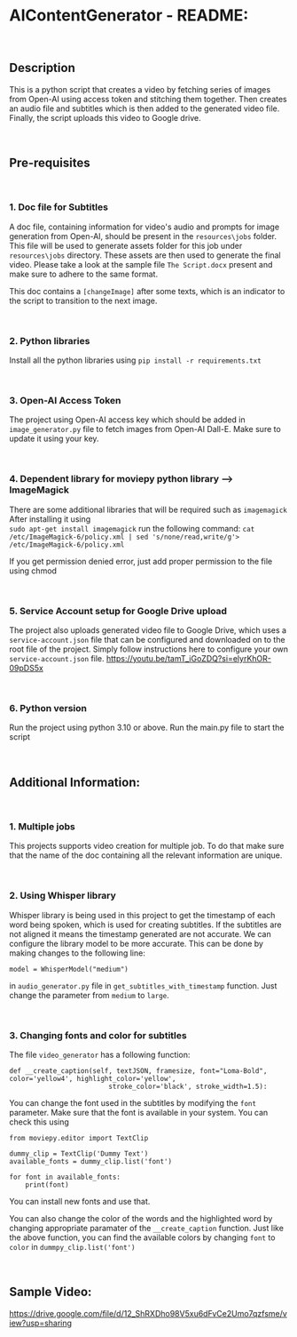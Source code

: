 # AIContentGenerator - README:

&nbsp;
&nbsp;
## Description
This is a python script that creates a video by fetching series of images from Open-AI using access token and stitching them together.
Then creates an audio file and subtitles which is then added to the generated video file.
Finally, the script uploads this video to Google drive.

&nbsp;
&nbsp;
## Pre-requisites

&nbsp;
### 1. Doc file for Subtitles
A doc file, containing information for video's audio and prompts for image generation from Open-AI, should be present in the ``resources\jobs``
folder. This file will be used to generate assets folder for this job under ``resources\jobs`` directory. These assets are then used to generate the final video.
Please take a look at the sample file ``The Script.docx`` present and make sure to adhere to the same format.

This doc contains a ``[changeImage]`` after some texts, which is an indicator to the script to transition to the next image.

&nbsp;
### 2. Python libraries
Install all the python libraries using 
``pip install -r requirements.txt``

&nbsp;
### 3. Open-AI Access Token
The project using Open-AI access key which should be added in ```image_generator.py``` file to fetch images from Open-AI Dall-E.
Make sure to update it using your key.

&nbsp;
### 4. Dependent library for moviepy python library --> ImageMagick
There are some additional libraries that will be required such as ```imagemagick```
After installing it using   
```sudo apt-get install imagemagick``` run the following command:
``cat /etc/ImageMagick-6/policy.xml | sed 's/none/read,write/g'> /etc/ImageMagick-6/policy.xml``

If you get permission denied error, just add proper permission to the file using chmod

&nbsp;
### 5. Service Account setup for Google Drive upload
The project also uploads generated video file to Google Drive, which uses a ``service-account.json`` file that can be configured and downloaded on to the root file of the project.
Simply follow instructions here to configure your own ``service-account.json`` file.
https://youtu.be/tamT_iGoZDQ?si=elyrKhOR-09pDS5x

&nbsp;
### 6. Python version
Run the project using python 3.10 or above.
Run the main.py file to start the script


&nbsp;
## Additional Information:

&nbsp;
### 1. Multiple jobs
This projects supports video creation for multiple job. 
To do that make sure that the name of the doc containing all the relevant information are unique.

&nbsp;
### 2. Using Whisper library
Whisper library is being used in this project to get the timestamp of each word being spoken, which is used for creating 
subtitles. If the subtitles are not aligned it means the timestamp generated are not accurate. We can configure the library model to be more accurate.
This can be done by making changes to the following line:
```
model = WhisperModel("medium")
```
in ``audio_generator.py`` file in ``get_subtitles_with_timestamp`` function.
Just change the parameter from ``medium`` to ``large``.

&nbsp;
### 3. Changing fonts and color for subtitles
The file ```video_generator``` has a following function:
```
def __create_caption(self, textJSON, framesize, font="Loma-Bold", color='yellow4', highlight_color='yellow',
                         stroke_color='black', stroke_width=1.5):
```
You can change the font used in the subtitles by modifying the ``font`` parameter.
Make sure that the font is available in your system. You can check this using 

```commandline
from moviepy.editor import TextClip

dummy_clip = TextClip('Dummy Text')
available_fonts = dummy_clip.list('font')

for font in available_fonts:
    print(font)
```
You can install new fonts and use that.


You can also change the color of the words and the highlighted word by changing appropriate paramater of the 
``__create_caption`` function.
Just like the above function, you can find the available colors by changing ``font`` to ``color``
in ``dummpy_clip.list('font')``

&nbsp;
## Sample Video:
https://drive.google.com/file/d/12_ShRXDho98V5xu6dFvCe2Umo7qzfsme/view?usp=sharing
